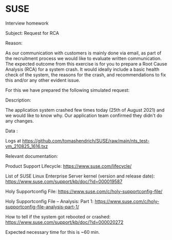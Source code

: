 # SUSE
Interview homework

Subject: Request for RCA

Reason:

As our communication with customers is mainly done via email, as part of the recruitment process we would like to evaluate written communication.
The expected outcome from this exercise is for you to prepare a Root Cause Analysis (RCA) for a system crash.
It would ideally include a basic health check of the system, the reasons for the crash, and recommendations to fix this and/or any other evident issue.

For this we have prepared the following simulated request:

Description:

The application system crashed few times today (25th of August 2021) and we would like to know why. Our application team confirmed they didn't do any changes.

Data :

Logs at https://github.com/tomashendrich/SUSE/raw/main/nts_test-vm_210825_1616.txz

Relevant documentation:

Product Support Lifecycle: https://www.suse.com/lifecycle/

List of SUSE Linux Enterprise Server kernel (version and release date):  https://www.suse.com/support/kb/doc/?id=000019587

Holy Supportconfig File:  https://www.suse.com/c/holy-supportconfig-file/


Holy Supportconfig File – Analysis: Part 1: https://www.suse.com/c/holy-supportconfig-file-analysis-part-1/


How to tell if the system got rebooted or crashed: https://www.suse.com/support/kb/doc/?id=000020272

Expected necessary time for this is ~60 min.
